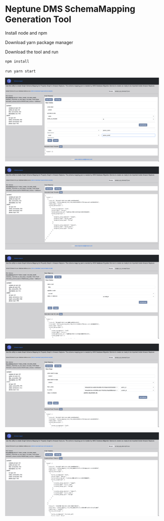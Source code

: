 # Neptune DMS SchemaMapping Generation Tool
Install node and npm

Download yarn package manager

Download the tool and run 

```
npm install

run yarn start

```


![](public/schemamapper1.png)

![](public/schemamapper2.png)

![](public/schemamapper3.png)

![](public/schemamapper4.png)

![](public/schemamapper5.png)


